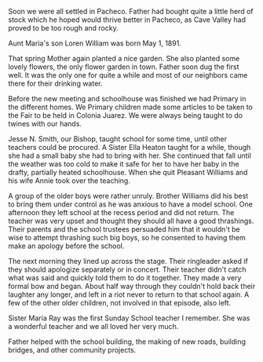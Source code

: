 Soon we were all settled in Pacheco. Father had bought quite a little herd of stock which he hoped would thrive better in Pacheco, as Cave Valley had proved to be too rough and rocky.

Aunt Maria's son Loren William was born May 1, 1891.

That spring Mother again planted a nice garden. She also planted some lovely flowers, the only flower garden in town. Father soon dug the first well. It was the only one for quite a while and most of our neighbors came there for their drinking water.

Before the new meeting and schoolhouse was finished we had Primary in the different homes. We Primary children made some articles to be taken to the Fair to be held in Colonia Juarez. We were always being taught to do twines with our hands.

Jesse N. Smith, our Bishop, taught school for some time, until other teachers could be procured. A Sister Ella Heaton taught for a while, though she had a small baby she had to bring with her. She continued that fall until the weather was too cold to make it safe for her to have her baby in the drafty, partially heated schoolhouse. When she quit Pleasant Williams and his wife Annie took over the teaching.

A group of the older boys were rather unruly. Brother Williams did his best to bring them under control as he was anxious to have a model school. One afternoon they left school at the recess period and did not return. The teacher was very upset and thought they should all have a good thrashings. Their parents and the school trustees persuaded him that it wouldn't be wise to attempt thrashing such big boys, so he consented to having them make an apology before the school.

The next morning they lined up across the stage. Their ringleader asked if they should apologize separately or in concert. Their teacher didn't catch what was said and quickly told them to do it together. They made a very formal bow and began. About half way through they couldn't hold back their laughter any longer, and left in a riot never to return to that school again. A few of the other older children, not involved in that episode, also left.

Sister Maria Ray was the first Sunday School teacher I remember. She was a wonderful teacher and we all loved her very much.

Father helped with the school building, the making of new roads, building bridges, and other community projects.